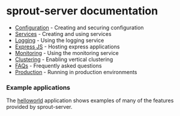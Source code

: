 # sprout-server documentation

* [Configuration](config.md) - Creating and securing configuration
* [Services](services.md) - Creating and using services
* [Logging](logger.md) - Using the logging service
* [Express JS](express.md) - Hosting express applications
* [Monitoring](monitor.md) - Using the monitoring service
* [Clustering](clustering.md) - Enabling vertical clustering
* [FAQs](faq.md) - Frequently asked questions
* [Production](production.md) - Running in production environments


### Example applications

The [helloworld](../examples/helloworld/) application shows examples of many of the features provided by sprout-server.
